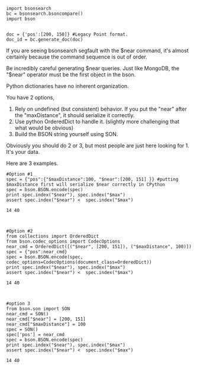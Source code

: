 

    import bsonsearch
    bc = bsonsearch.bsoncompare()
    import bson


    doc = {'pos':[200, 150]} #Legacy Point format.
    doc_id = bc.generate_doc(doc)

If you are seeing bsonsearch segfault with the $near command, it's almost
certainly because the command sequence is out of order.

Be incredibly careful generating $near queries.  Just like MongoDB, the "$near"
operator must be the first object in the bson.

Python dictionaries have no inherent organization.

You have 2 options,
1. Rely on undefined (but consistent) behavior. If you put the "near" after the
"maxDistance", it should serialize it correctly.
2. Use python OrderedDict to handle it. (slightly more challenging that what
would be obvious)
3. Build the BSON string yourself using SON.

Obviously you should do 2 or 3, but most people are just here looking for 1.
It's your data.

Here are 3 examples.


    #Option #1
    spec = {"pos":{"$maxDistance":100, "$near":[200, 151] }} #putting $maxDistance first will serialize $near correctly in CPython
    spec = bson.BSON.encode(spec)
    print spec.index("$near"), spec.index("$max")
    assert spec.index("$near") <  spec.index("$max")

    14 40



    #Option #2
    from collections import OrderedDict
    from bson.codec_options import CodecOptions
    near_cmd = OrderedDict([("$near", [200, 151]), ("$maxDistance", 100)])
    spec = {"pos":near_cmd}
    spec = bson.BSON.encode(spec, codec_options=CodecOptions(document_class=OrderedDict))
    print spec.index("$near"), spec.index("$max")
    assert spec.index("$near") <  spec.index("$max")

    14 40



    #option 3
    from bson.son import SON
    near_cmd = SON()
    near_cmd["$near"] = [200, 151]
    near_cmd["$maxDistance"] = 100
    spec = SON()
    spec['pos'] = near_cmd
    spec = bson.BSON.encode(spec)
    print spec.index("$near"), spec.index("$max")
    assert spec.index("$near") <  spec.index("$max")

    14 40

